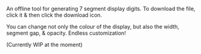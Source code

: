 An offline tool for generating 7 segment display digits. To download the file, click it & then click the download icon.

You can change not only the colour of the display, but also the width, segment gap, & opacity. Endless customization!

(Currently WIP at the moment)
